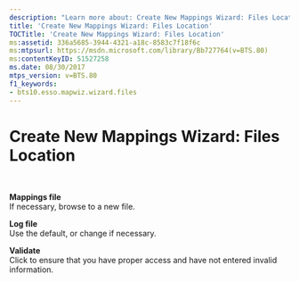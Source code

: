 ```yaml
---
description: "Learn more about: Create New Mappings Wizard: Files Location"
title: 'Create New Mappings Wizard: Files Location'
TOCTitle: 'Create New Mappings Wizard: Files Location'
ms:assetid: 336a5685-3944-4321-a18c-8583c7f18f6c
ms:mtpsurl: https://msdn.microsoft.com/library/Bb727764(v=BTS.80)
ms:contentKeyID: 51527258
ms.date: 08/30/2017
mtps_version: v=BTS.80
f1_keywords:
- bts10.esso.mapwiz.wizard.files
---
```


# Create New Mappings Wizard: Files Location

 

**Mappings file**  
If necessary, browse to a new file.

**Log file**  
Use the default, or change if necessary.

**Validate**  
Click to ensure that you have proper access and have not entered invalid information.

